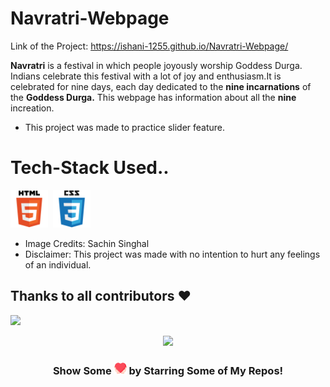 # Navratri-Webpage
Link of the Project: https://ishani-1255.github.io/Navratri-Webpage/

**Navratri** is a festival in which people joyously worship Goddess Durga. Indians celebrate this festival with a lot of joy and enthusiasm.It is celebrated for nine days, each day dedicated to the **nine incarnations** of the **Goddess Durga.**
This webpage has information about all the **nine** increation.

- This project was made to practice slider feature. 

# Tech-Stack Used..
<img src="https://github.com/devicons/devicon/blob/master/icons/html5/html5-original-wordmark.svg" title="HTML" alt="HTML" width="60" height="60"/>&nbsp;
<img src="https://github.com/devicons/devicon/blob/master/icons/css3/css3-original-wordmark.svg" title="css3" alt="css3" width="60" height="60"/>&nbsp;

- Image Credits: Sachin Singhal
- Disclaimer: This project was made with no intention to hurt any feelings of an individual.

## Thanks to all contributors ❤

 <a href = "https://github.com/ishani-1255/Navratri-Webpage/graphs/contributors">
   <img src = "https://contrib.rocks/image?repo=ishani-1255/Navratri-Webpage"/>
 </a>

<div align="center">

![](https://i.imgur.com/waxVImv.png)

<h3> Show Some <img src="https://github.com/AnshSinghSonkhia/AnshSinghSonkhia/blob/main/icons/love.png" title="Love" alt="Love" width="20" height="20"/> by Starring Some of My Repos! </h3>

</div>
